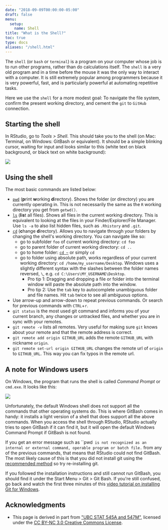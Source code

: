 ```yaml
---
date: "2018-09-09T00:00:00-05:00"
draft: false
menu:
  setup:
    name: Shell
title: "What is the Shell?"
toc: true
type: docs
aliases: "/shell.html"
---
```




The `shell` (or `bash` or `terminal`) is a program on your computer whose job is to run other programs, rather than do calculations itself. The `shell` is a very old program and in a time before the mouse it was the only way to interact with a computer. It is still extremely popular among programmers because it is very powerful, fast, and is particularly powerful at automating repetitive tasks.

Here we use the `shell` for a more modest goal: To navigate the file system, confirm the present working directory, and cement the `git` to `GitHub` connection.

## Starting the shell

In RStudio, go to *Tools > Shell*. This should take you to the shell (on Mac: Terminal, on Windows: GitBash or equivalent). It should be a simple blinking cursor, waiting for input and looks similar to this (white text on black background, or black text on white background):

![](https://upload.wikimedia.org/wikipedia/commons/thumb/e/e7/Bash_screenshot.png/440px-Bash_screenshot.png)

## Using the shell

The most basic commands are listed below:

* [`pwd`](https://en.wikipedia.org/wiki/Pwd) (**p**rint **w**orking **d**irectory). Shows the folder (or directory) you are currently operating in. This is not necessarily the same as the `R` working directory you get from `getwd()`.
* [`ls`](https://en.wikipedia.org/wiki/Ls) (**l**i**s**t all files). Shows all files in the current working directory. This is equivalent to looking at the files in your Finder/Explorer/File Manager. Use `ls -a` to also list hidden files, such as `.Rhistory` and `.git`.
* [`cd`](https://en.wikipedia.org/wiki/Cd_(command)) (**c**hange **d**irectory). Allows you to navigate through your folders by changing the shell's working directory. You can navigate like so:
    * go to subfolder `foo` of current working directory: `cd foo`
    * go to parent folder of current working directory: `cd ..`
    * go to home folder: [`cd ~`](http://tilde.club/~ford/tildepoint.jpg) or simply `cd`
    * go to folder using absolute path, works regardless of your current working directory: `cd /home/my_username/Desktop`. Windows uses a slightly different syntax with the slashes between the folder names reversed, `\`, e.g. `cd C:\Users\MY_USERNAME\Desktop`.
      * Pro tip 1: Dragging and dropping a file or folder into the terminal window will paste the absolute path into the window.
      * Pro tip 2: Use the `tab` key to autocomplete unambiguous folder and file names. Hit `tab` twice to see all ambiguous options.
* Use arrow-up and arrow-down to repeat previous commands. Or search for previous commands with `CTRL`+`r`.
* `git status` is the most used git command and informs you of your current branch,  any changes or untracked files, and whether you are in sync with your remotes.
* `git remote -v` lists all remotes. Very useful for making sure `git` knows about your remote and that the remote address is correct.
* `git remote add origin GITHUB_URL` adds the remote `GITHUB_URL` with nickname `origin`.
* `git remote set-url origin GITHUB_URL` changes the remote url of `origin` to `GITHUB_URL`. This way you can fix typos in the remote url.

## A note for Windows users

On Windows, the program that runs the shell is called *Command Prompt* or `cmd.exe`. It looks like this:

![](https://upload.wikimedia.org/wikipedia/commons/b/b3/Command_Prompt_on_Windows_10_RTM.png)

Unfortunately, the default Windows shell does not support all the commands that other operating systems do. This is where GitBash comes in handy: it installs a light version of a shell that does support all the above commands. When you access the shell through RStudio, RStudio actually tries to open GitBash if it can find it, but it will open the default Windows Command Prompt if GitBash is not found.

If you get an error message such as ``pwd` is not recognized as an internal or external command, operable program or batch file.` from any of the previous commands, that means that RStudio could not find GitBash. The most likely cause of this is that you did not install git using the [recommended method](/setup/git/) so try re-installing git.

If you followed the installation instructions and still cannot run GitBash, you should find it under the Start Menu > Git > Git Bash. If you're still confused, go back and watch the first three minutes of this [video tutorial on installing Git for Windows](https://www.youtube.com/watch?v=339AEqk9c-8).

## Acknowledgments


* This page is derived in part from ["UBC STAT 545A and 547M"](http://stat545.com), licensed under the [CC BY-NC 3.0 Creative Commons License](https://creativecommons.org/licenses/by-nc/3.0/).
